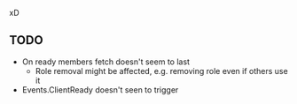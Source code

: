 xD

## TODO

- On ready members fetch doesn't seem to last
  - Role removal might be affected, e.g. removing role even if others use it
- Events.ClientReady doesn't seen to trigger
